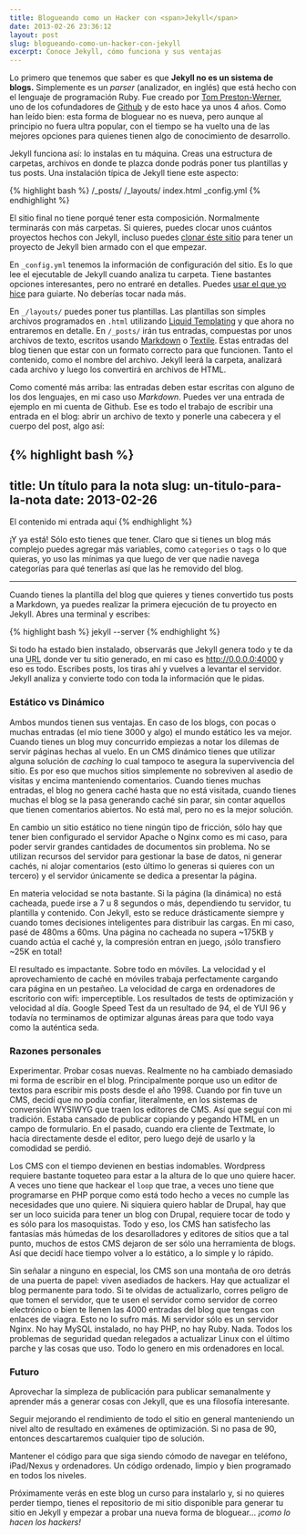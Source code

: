 ```yaml
---
title: Blogueando como un Hacker con <span>Jekyll</span>
date: 2013-02-26 23:36:12
layout: post
slug: blogueando-como-un-hacker-con-jekyll
excerpt: Conoce Jekyll, cómo funciona y sus ventajas
---
```


Lo primero que tenemos que saber es que **Jekyll no es un sistema de blogs.** Simplemente es un *parser* (analizador, en inglés) que está hecho con el lenguaje de programación Ruby. Fue creado por [Tom Preston-Werner][tom], uno de los cofundadores de [Github][git] y de esto hace ya unos 4 años. Como han leído bien: esta forma de bloguear no es nueva, pero aunque al principio no fuera ultra popular, con el tiempo se ha vuelto una de las mejores opciones para quienes tienen algo de conocimiento de desarrollo.

Jekyll funciona así: lo instalas en tu máquina. Creas una estructura de carpetas, archivos en donde te plazca donde podrás poner tus plantillas y tus posts. Una instalación típica de Jekyll tiene este aspecto:

{% highlight bash %}
  /_posts/
  /_layouts/
  index.html
  _config.yml
{% endhighlight %}

El sitio final no tiene porqué tener esta composición. Normalmente terminarás con más carpetas. Si quieres, puedes clocar unos cuántos proyectos hechos con Jekyll, incluso puedes [clonar éste sitio](https://github.com/meerita/minidenet "meerita/minidenet · Github") para tener un proyecto de Jekyll bien armado con el que empezar.

En `_config.yml` tenemos la información de configuración del sitio. Es lo que lee el ejecutable de Jekyll cuando analiza tu carpeta. Tiene bastantes opciones interesantes, pero no entraré en detalles. Puedes [usar el que yo hice](https://github.com/meerita/minidenet/blob/master/_config.yml "minidenet/_config.yml at master · meerita/minidenet · GitHub") para guiarte. No deberías tocar nada más.

En `_/layouts/` puedes poner tus plantillas. Las plantillas son simples archivos programados en `.html` utilizando [Liquid Templating][liq] y que ahora no entraremos en detalle. En `/_posts/` irán tus entradas, compuestas por unos archivos de texto, escritos usando [Markdown][md] o [Textile][text]. Estas entradas del blog tienen que estar con un formato correcto para que funcionen. Tanto el contenido, como el nombre del archivo. Jekyll leerá la carpeta, analizará cada archivo y luego los convertirá en archivos de HTML.

Como comenté más arriba: las entradas deben estar escritas con alguno de los dos lenguajes, en mi caso uso *Markdown*. Puedes ver una entrada de ejemplo en mi cuenta de Github. Ese es todo el trabajo de escribir una entrada en el blog: abrir un archivo de texto y ponerle una cabecera y el cuerpo del post, algo así:

{% highlight bash %}
  ---
  title: Un título para la nota
  slug: un-titulo-para-la-nota
  date: 2013-02-26
  ---

  El contenido mi entrada aquí
{% endhighlight %}

¡Y ya está! Sólo esto tienes que tener. Claro que si tienes un blog más complejo puedes agregar más variables, como `categories` o `tags` o lo que quieras, yo uso las mínimas ya que luego de ver que nadie navega categorías para qué tenerlas así que las he removido del blog.

***

Cuando tienes la plantilla del blog que quieres y tienes convertido tus posts a Markdown, ya puedes realizar la primera 
ejecución de tu proyecto en Jekyll. Abres una terminal y escribes:

{% highlight bash %}
  jekyll --server
{% endhighlight %}

Si todo ha estado bien instalado, observarás que Jekyll genera todo y te da una <abbr title="Uniform Resource Locator" lang="en">URL</abbr> donde ver tu sitio generado, en mi caso es http://0.0.0.0:4000 y eso es todo. Escribes posts, los tiras ahí y vuelves a levantar el servidor. Jekyll analiza y convierte todo con toda la información que le pidas.

### Estático vs Dinámico

Ambos mundos tienen sus ventajas. En caso de los blogs, con pocas o muchas entradas (el mío tiene 3000 y algo) el mundo estático les va mejor. Cuando tienes un blog muy concurrido empiezas a notar los dilemas de servir páginas hechas al vuelo. En un CMS dinámico tienes que utilizar alguna solución de *caching* lo cual tampoco te asegura la supervivencia del sitio. Es por eso que muchos sitios simplemente no sobreviven al asedio de visitas y encima manteniendo comentarios. Cuando tienes muchas entradas, el blog no genera caché hasta que no está visitada, cuando tienes muchas el blog se la pasa generando caché sin parar, sin contar aquellos que tienen comentarios abiertos. No está mal, pero no es la mejor solución.

En cambio un sitio estático no tiene ningún tipo de fricción, sólo hay que tener bien configurado el servidor Apache o Nginx como es mi caso, para poder servir grandes cantidades de documentos sin problema. No se utilizan recursos del servidor para gestionar la base de datos, ni generar cachés, ni alojar comentarios (esto último lo generas si quieres con un tercero) y el servidor únicamente se dedica a presentar la página.

En materia velocidad se nota bastante. Si la página (la dinámica) no está cacheada, puede irse a 7 u 8 segundos o más, dependiendo tu servidor, tu plantilla y contenido. Con Jekyll, esto se reduce drásticamente siempre y cuando tomes decisiones inteligentes para distribuir las cargas. En mi caso, pasé de 480ms a 60ms. Una página no cacheada no supera ~175KB y cuando actúa el caché y, la compresión entran en juego, ¡sólo transfiero ~25K en total! 

El resultado es impactante. Sobre todo en móviles. La velocidad y el aprovechamiento de caché en móviles trabaja perfectamente cargando cara página en un pestañeo. La velocidad de carga en ordenadores de escritorio con wifi: imperceptible. Los resultados de tests de optimización y velocidad al día. Google Speed Test da un resultado de 94, el de YUI 96 y todavía no terminamos de optimizar algunas áreas para que todo vaya como la auténtica seda.

### Razones personales

Experimentar. Probar cosas nuevas. Realmente no ha cambiado demasiado mi forma de escribir en el blog. Principalmente porque uso un editor de textos para escribir mis posts desde el año 1998. Cuando por fin tuve un CMS, decidí que no podía confiar, literalmente, en los sistemas de conversión WYSIWYG que traen los editores de CMS. Así que seguí con mi tradición. Estaba cansado de publicar copiando y pegando HTML en un campo de formulario. En el pasado, cuando era cliente de Textmate, lo hacía directamente desde el editor, pero luego dejé de usarlo y la comodidad se perdió.

Los CMS con el tiempo devienen en bestias indomables. Wordpress requiere bastante toqueteo para estar a la altura de lo que uno quiere hacer. A veces uno tiene que hackear el `loop` que trae, a veces uno tiene que programarse en PHP porque como está todo hecho a veces no cumple las necesidades que uno quiere. Ni siquiera quiero hablar de Drupal, hay que ser un loco suicida para tener un blog con Drupal, requiere tocar de todo y es sólo para los masoquistas. Todo y eso, los CMS han satisfecho las fantasías más húmedas de los desarolladores y editores de sitios que a tal punto, muchos de estos CMS dejaron de ser sólo una herramienta de blogs. Así que decidí hace tiempo volver a lo estático, a lo simple y lo rápido.

Sin señalar a ninguno en especial, los CMS son una montaña de oro detrás de una puerta de papel: viven asediados de hackers. Hay que actualizar el blog permanente para todo. Si te olvidas de actualizarlo, corres peligro de que tomen el servidor, que te usen el servidor como servidor de correo electrónico o bien te llenen las 4000 entradas del blog que tengas con enlaces de viagra. Esto no lo sufro más. Mi servidor sólo es un servidor Nginx. No hay MySQL instalado, no hay PHP, no hay Ruby. Nada. Todos los problemas de seguridad quedan relegados a actualizar Linux con el último parche y las cosas que uso. Todo lo genero en mis ordenadores en local.

### Futuro

Aprovechar la simpleza de publicación para publicar semanalmente y aprender más a generar cosas con Jekyll, que es una filosofía  interesante.

Seguir mejorando el rendimiento de todo el sitio en general manteniendo un nivel alto de resultado en exámenes de optimización. Si no pasa de 90, entonces descartaremos cualquier tipo de solución.

Mantener el código para que siga siendo cómodo de navegar en teléfono, iPad/Nexus y ordenadores. Un código ordenado, limpio y bien programado en todos los niveles.

Próximamente verás en este blog un curso para instalarlo y, si no quieres perder tiempo, tienes el repositorio de mi sitio disponible para generar tu sitio en Jekyll y empezar a probar una nueva forma de bloguear… *¡como lo hacen los hackers!*

[jk]: http://jekyllrb.com/  "Google Search for life"
[tom]: http://tom.preston-werner.com/ "Tom Preston-Werner"
[git]: http://github.com/ "Github · Build software better, together."
[pages]: http://pages.github.com/ "Github Pages"
[ruby]: http://www.ruby-lang.org/es/ "Lenguaje de Programación Ruby"
[text]: http://textile.sitemonks.com/ "Textile 2.2 Test Page"
[md]: http://daringfireball.net/projects/markdown/ "Daring Fireball: Markdown"
[liq]: http://liquidmarkup.org "The Liquid Templating Markup"